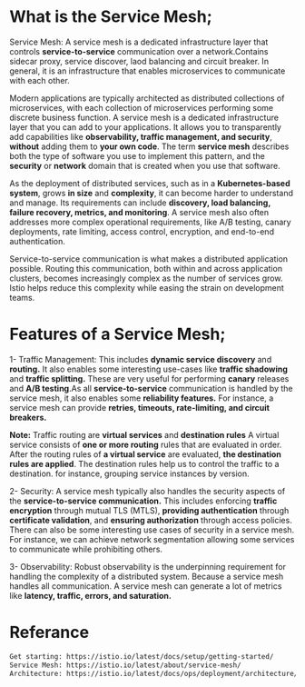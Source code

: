 # What is the Service Mesh;

Service Mesh: A service mesh is a dedicated infrastructure layer that controls **service-to-service** communication over a network.Contains sidecar proxy, service discover, laod balancing and circuit breaker. In general, it is an infrastructure that enables microservices to communicate with each other.

Modern applications are typically architected as distributed collections of microservices, with each collection of microservices performing some discrete business function. A service mesh is a dedicated infrastructure layer that you can add to your applications. It allows you to transparently add capabilities like **observability, traffic management, and security**, **without** adding them to **your own code**. The term **service mesh** describes both the type of software you use to implement this pattern, and the **security** or **network** domain that is created when you use that software.

As the deployment of distributed services, such as in a **Kubernetes-based system**, grows **in size** and **complexity**, it can become harder to understand and manage. Its requirements can include **discovery, load balancing, failure recovery, metrics, and monitoring**. A service mesh also often addresses more complex operational requirements, like A/B testing, canary deployments, rate limiting, access control, encryption, and end-to-end authentication.

Service-to-service communication is what makes a distributed application possible. Routing this communication, both within and across application clusters, becomes increasingly complex as the number of services grow. Istio helps reduce this complexity while easing the strain on development teams.


# Features of a Service Mesh;

1- Traffic Management: This includes **dynamic service discovery** and **routing.** It also enables some interesting use-cases like **traffic shadowing** and **traffic splitting.** These are very useful for performing **canary** releases and **A/B testing**.As all **service-to-service** communication is handled by the service mesh, it also enables some **reliability features.** For instance, a service mesh can provide **retries, timeouts, rate-limiting, and circuit breakers.**

**Note:** Traffic routing are **virtual services** and **destination rules**
A virtual service consists of **one or more routing** rules that are evaluated in order. After the routing rules of **a virtual service** are evaluated, **the destination rules are applied**. The destination rules help us to control the traffic to a destination. for instance, grouping service instances by version.

2- Security: A service mesh typically also handles the security aspects of the **service-to-service communication.** This includes enforcing **traffic encryption** through mutual TLS (MTLS), **providing authentication** through **certificate validation**, and **ensuring authorization** through access policies. There can also be some interesting use cases of security in a service mesh. For instance, we can achieve network segmentation allowing some services to communicate while prohibiting others.

3- Observability: Robust observability is the underpinning requirement for handling the complexity of a distributed system. Because a service mesh handles all communication. A service mesh can generate a lot of metrics like **latency, traffic, errors, and saturation.** 




# Referance
 ``` bash
Get starting: https://istio.io/latest/docs/setup/getting-started/
Service Mesh: https://istio.io/latest/about/service-mesh/
Architecture: https://istio.io/latest/docs/ops/deployment/architecture/

```